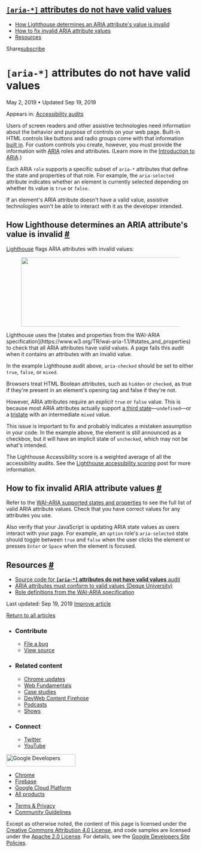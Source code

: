 





## <a href="#lesscodegreateraria-*lesscodegreater-attributes-do-not-have-valid-values" class="w-toc__header--link"><code>[aria-\*]</code> attributes do not have valid values</a>

- [How Lighthouse determines an ARIA attribute's value is invalid](#how-lighthouse-determines-an-aria-attribute's-value-is-invalid)
- [How to fix invalid ARIA attribute values](#how-to-fix-invalid-aria-attribute-values)
- [Resources](#resources)

Share<a href="/newsletter/" class="gc-analytics-event w-actions__fab w-actions__fab--subscribe"><span>subscribe</span></a>

# `[aria-*]` attributes do not have valid values

May 2, 2019 <span class="w-author__separator">•</span> Updated Sep 19, 2019

<span class="w-post-signpost__title">Appears in:</span> <a href="/lighthouse-accessibility" class="w-post-signpost__link">Accessibility audits</a>

Users of screen readers and other assistive technologies need information about the behavior and purpose of controls on your web page. Built-in HTML controls like buttons and radio groups come with that information [built in](/use-semantic-html). For custom controls you create, however, you must provide the information with [ARIA](https://www.w3.org/TR/wai-aria-1.1/#role_definitions) roles and attributes. (Learn more in the [Introduction to ARIA](https://developers.google.com/web/fundamentals/accessibility/semantics-aria/).)

Each ARIA `role` supports a specific subset of `aria-*` attributes that define the state and properties of that role. For example, the `aria-selected` attribute indicates whether an element is currently selected depending on whether its value is `true` or `false`.

If an element's ARIA attribute doesn't have a valid value, assistive technologies won't be able to interact with it as the developer intended.

## How Lighthouse determines an ARIA attribute's value is invalid <a href="#how-lighthouse-determines-an-aria-attribute&#39;s-value-is-invalid" class="w-headline-link">#</a>

[Lighthouse](https://developers.google.com/web/tools/lighthouse) flags ARIA attributes with invalid values:

<figure><img src="https://web-dev.imgix.net/image/tcFciHGuF3MxnTr1y5ue01OGLBn2/d3U3jGziH67BYcWPa1T4.png?auto=format" class="w-screenshot" sizes="(min-width: 800px) 800px, calc(100vw - 48px)" srcset="https://web-dev.imgix.net/image/tcFciHGuF3MxnTr1y5ue01OGLBn2/d3U3jGziH67BYcWPa1T4.png?auto=format&amp;w=200 200w, https://web-dev.imgix.net/image/tcFciHGuF3MxnTr1y5ue01OGLBn2/d3U3jGziH67BYcWPa1T4.png?auto=format&amp;w=228 228w, https://web-dev.imgix.net/image/tcFciHGuF3MxnTr1y5ue01OGLBn2/d3U3jGziH67BYcWPa1T4.png?auto=format&amp;w=260 260w, https://web-dev.imgix.net/image/tcFciHGuF3MxnTr1y5ue01OGLBn2/d3U3jGziH67BYcWPa1T4.png?auto=format&amp;w=296 296w, https://web-dev.imgix.net/image/tcFciHGuF3MxnTr1y5ue01OGLBn2/d3U3jGziH67BYcWPa1T4.png?auto=format&amp;w=338 338w, https://web-dev.imgix.net/image/tcFciHGuF3MxnTr1y5ue01OGLBn2/d3U3jGziH67BYcWPa1T4.png?auto=format&amp;w=385 385w, https://web-dev.imgix.net/image/tcFciHGuF3MxnTr1y5ue01OGLBn2/d3U3jGziH67BYcWPa1T4.png?auto=format&amp;w=439 439w, https://web-dev.imgix.net/image/tcFciHGuF3MxnTr1y5ue01OGLBn2/d3U3jGziH67BYcWPa1T4.png?auto=format&amp;w=500 500w, https://web-dev.imgix.net/image/tcFciHGuF3MxnTr1y5ue01OGLBn2/d3U3jGziH67BYcWPa1T4.png?auto=format&amp;w=571 571w, https://web-dev.imgix.net/image/tcFciHGuF3MxnTr1y5ue01OGLBn2/d3U3jGziH67BYcWPa1T4.png?auto=format&amp;w=650 650w, https://web-dev.imgix.net/image/tcFciHGuF3MxnTr1y5ue01OGLBn2/d3U3jGziH67BYcWPa1T4.png?auto=format&amp;w=741 741w, https://web-dev.imgix.net/image/tcFciHGuF3MxnTr1y5ue01OGLBn2/d3U3jGziH67BYcWPa1T4.png?auto=format&amp;w=845 845w, https://web-dev.imgix.net/image/tcFciHGuF3MxnTr1y5ue01OGLBn2/d3U3jGziH67BYcWPa1T4.png?auto=format&amp;w=964 964w, https://web-dev.imgix.net/image/tcFciHGuF3MxnTr1y5ue01OGLBn2/d3U3jGziH67BYcWPa1T4.png?auto=format&amp;w=1098 1098w, https://web-dev.imgix.net/image/tcFciHGuF3MxnTr1y5ue01OGLBn2/d3U3jGziH67BYcWPa1T4.png?auto=format&amp;w=1252 1252w, https://web-dev.imgix.net/image/tcFciHGuF3MxnTr1y5ue01OGLBn2/d3U3jGziH67BYcWPa1T4.png?auto=format&amp;w=1428 1428w, https://web-dev.imgix.net/image/tcFciHGuF3MxnTr1y5ue01OGLBn2/d3U3jGziH67BYcWPa1T4.png?auto=format&amp;w=1600 1600w" width="800" height="185" /></figure>Lighthouse uses the [states and properties from the WAI-ARIA specification](https://www.w3.org/TR/wai-aria-1.1/#states_and_properties) to check that all ARIA attributes have valid values. A page fails this audit when it contains an attributes with an invalid value.

In the example Lighthouse audit above, `aria-checked` should be set to either `true`, `false`, or `mixed`.

Browsers treat HTML Boolean attributes, such as `hidden` or `checked`, as true if they're present in an element's opening tag and false if they're not.

However, ARIA attributes require an _explicit_ `true` or `false` value. This is because most ARIA attributes actually support [a third state](https://www.w3.org/TR/wai-aria-1.1/#valuetype_true-false-undefined)—`undefined`—or a [tristate](https://www.w3.org/TR/wai-aria-1.1/#valuetype_tristate) with an intermediate `mixed` value.

This issue is important to fix and probably indicates a mistaken assumption in your code. In the example above, the element is still announced as a checkbox, but it will have an implicit state of `unchecked`, which may not be what's intended.

The Lighthouse Accessibility score is a weighted average of all the accessibility audits. See the [Lighthouse accessibility scoring](/accessibility-scoring) post for more information.

## How to fix invalid ARIA attribute values <a href="#how-to-fix-invalid-aria-attribute-values" class="w-headline-link">#</a>

Refer to the [WAI-ARIA supported states and properties](https://www.w3.org/TR/wai-aria-1.1/#states_and_properties) to see the full list of valid ARIA attribute values. Check that you have correct values for any attributes you use.

Also verify that your JavaScript is updating ARIA state values as users interact with your page. For example, an `option` role's `aria-selected` state should toggle between `true` and `false` when the user clicks the element or presses `Enter` or `Space` when the element is focused.

## Resources <a href="#resources" class="w-headline-link">#</a>

- [Source code for **`[aria-*]` attributes do not have valid values** audit](https://github.com/GoogleChrome/lighthouse/blob/master/lighthouse-core/audits/accessibility/aria-valid-attr-value.js)
- [ARIA attributes must conform to valid values (Deque University)](https://dequeuniversity.com/rules/axe/3.3/aria-valid-attr-value)
- [Role definitions from the WAI-ARIA specification](https://www.w3.org/TR/wai-aria-1.1/#role_definitions)

<span class="w-mr--sm">Last updated: Sep 19, 2019 </span>[Improve article](https://github.com/GoogleChrome/web.dev/blob/master/src/site/content/en/lighthouse-accessibility/aria-valid-attr-value/index.md)

<a href="/lighthouse-accessibility" class="gc-analytics-event w-article-navigation__link w-article-navigation__link--back w-article-navigation__link--single">Return to all articles</a>

- ### Contribute

  - <a href="https://github.com/GoogleChrome/web.dev/issues/new?assignees=&amp;labels=bug&amp;template=bug_report.md&amp;title=" class="w-footer__linkbox-link">File a bug</a>
  - <a href="https://github.com/googlechrome/web.dev" class="w-footer__linkbox-link">View source</a>

- ### Related content

  - <a href="https://blog.chromium.org/" class="w-footer__linkbox-link">Chrome updates</a>
  - <a href="https://developers.google.com/web/" class="w-footer__linkbox-link">Web Fundamentals</a>
  - <a href="https://developers.google.com/web/showcase/" class="w-footer__linkbox-link">Case studies</a>
  - <a href="https://devwebfeed.appspot.com/" class="w-footer__linkbox-link">DevWeb Content Firehose</a>
  - <a href="/podcasts/" class="w-footer__linkbox-link">Podcasts</a>
  - <a href="/shows/" class="w-footer__linkbox-link">Shows</a>

- ### Connect

  - <a href="https://www.twitter.com/ChromiumDev" class="w-footer__linkbox-link">Twitter</a>
  - <a href="https://www.youtube.com/user/ChromeDevelopers" class="w-footer__linkbox-link">YouTube</a>

<a href="https://developers.google.com/" class="w-footer__utility-logo-link"><img src="/images/lockup-color.png" alt="Google Developers" class="w-footer__utility-logo" width="185" height="33" /></a>

- <a href="https://developer.chrome.com/" class="w-footer__utility-link">Chrome</a>
- <a href="https://firebase.google.com/" class="w-footer__utility-link">Firebase</a>
- <a href="https://cloud.google.com/" class="w-footer__utility-link">Google Cloud Platform</a>
- <a href="https://developers.google.com/products" class="w-footer__utility-link">All products</a>

<!-- -->

- <a href="https://policies.google.com/" class="w-footer__utility-link">Terms &amp; Privacy</a>
- <a href="/community-guidelines/" class="w-footer__utility-link">Community Guidelines</a>

Except as otherwise noted, the content of this page is licensed under the [Creative Commons Attribution 4.0 License](https://creativecommons.org/licenses/by/4.0/), and code samples are licensed under the [Apache 2.0 License](https://www.apache.org/licenses/LICENSE-2.0). For details, see the [Google Developers Site Policies](https://developers.google.com/terms/site-policies).
